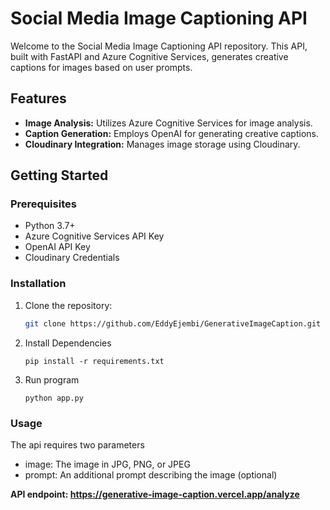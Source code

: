 # Social Media Image Captioning API

Welcome to the Social Media Image Captioning API repository. This API, built with FastAPI and Azure Cognitive Services, generates creative captions for images based on user prompts.

## Features

- **Image Analysis:** Utilizes Azure Cognitive Services for image analysis.
- **Caption Generation:** Employs OpenAI for generating creative captions.
- **Cloudinary Integration:** Manages image storage using Cloudinary.

## Getting Started

### Prerequisites

- Python 3.7+
- Azure Cognitive Services API Key
- OpenAI API Key
- Cloudinary Credentials

### Installation

1. Clone the repository:
   ```bash
   git clone https://github.com/EddyEjembi/GenerativeImageCaption.git
2. Install Dependencies
   ```
   pip install -r requirements.txt
   ```
3. Run program
   ```
   python app.py
   ```

### Usage
The api requires two parameters
- image: The image in JPG, PNG, or JPEG
- prompt: An additional prompt describing the image (optional)

**API endpoint: https://generative-image-caption.vercel.app/analyze**
